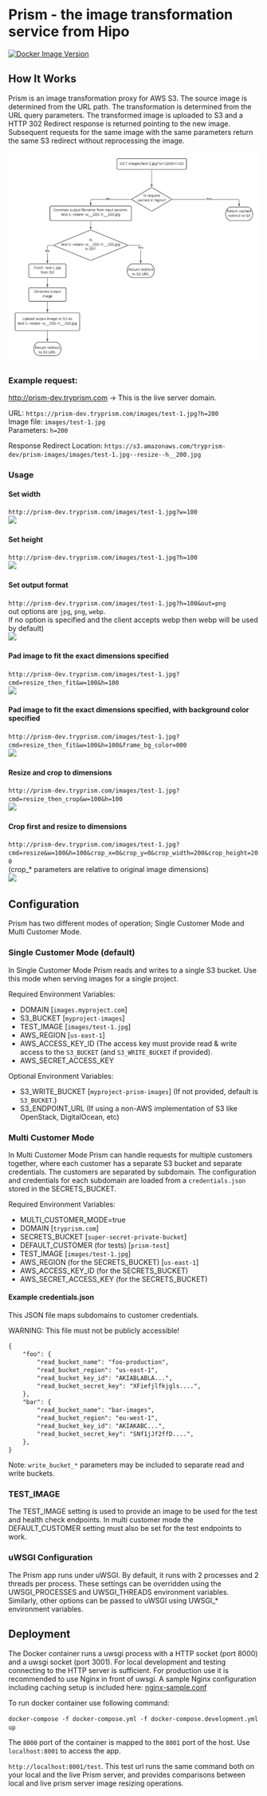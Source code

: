 # Prism - the image transformation service from Hipo


[![Docker Image Version](https://img.shields.io/docker/v/hipolabs/prism?label=hipolabs%2Fprism)](https://hub.docker.com/r/hipolabs/prism 'DockerHub')

## How It Works
Prism is an image transformation proxy for AWS S3. The source image is determined from the URL path. The transformation is determined from the URL query parameters. The transformed image is uploaded to S3 and a HTTP 302 Redirect response is returned pointing to the new image. Subsequent requests for the same image with the same parameters return the same S3 redirect without reprocessing the image.

![Prism Flow Diagram](flow.png)

### Example request:
http://prism-dev.tryprism.com -> This is the live server domain.

URL: `https://prism-dev.tryprism.com/images/test-1.jpg?h=200`  
Image file: `images/test-1.jpg`  
Parameters: `h=200`

Response Redirect Location: `https://s3.amazonaws.com/tryprism-dev/prism-images/images/test-1.jpg--resize--h__200.jpg`


### Usage

#### Set width
`http://prism-dev.tryprism.com/images/test-1.jpg?w=100`  
![ ](http://prism-dev.tryprism.com/images/test-1.jpg?w=100)

#### Set height 
`http://prism-dev.tryprism.com/images/test-1.jpg?h=100`  
![ ](http://prism-dev.tryprism.com/images/test-1.jpg?h=100)

#### Set output format 
`http://prism-dev.tryprism.com/images/test-1.jpg?h=100&out=png`  
out options are `jpg`, `png`, `webp`.  
If no option is specified and the client accepts webp then webp will be used by default)  
![ ](http://prism-dev.tryprism.com/images/test-1.jpg?h=100&out=png)

#### Pad image to fit the exact dimensions specified
`http://prism-dev.tryprism.com/images/test-1.jpg?cmd=resize_then_fit&w=100&h=100`  
![ ](http://prism-dev.tryprism.com/images/test-1.jpg?cmd=resize_then_fit&w=100&h=100)

#### Pad image to fit the exact dimensions specified, with background color specified
`http://prism-dev.tryprism.com/images/test-1.jpg?cmd=resize_then_fit&w=100&h=100&frame_bg_color=000`  
![ ](http://prism-dev.tryprism.com/images/test-1.jpg?cmd=resize_then_fit&w=100&h=100&frame_bg_color=000)

#### Resize and crop to dimensions
`http://prism-dev.tryprism.com/images/test-1.jpg?cmd=resize_then_crop&w=100&h=100`  
![ ](http://prism-dev.tryprism.com/images/test-1.jpg?cmd=resize_then_crop&w=100&h=100)

#### Crop first and resize to dimensions
`http://prism-dev.tryprism.com/images/test-1.jpg?cmd=resize&w=100&h=100&crop_x=0&crop_y=0&crop_width=200&crop_height=200`  
(crop_* parameters are relative to original image dimensions)  
![ ](http://prism-dev.tryprism.com/images/test-1.jpg?cmd=resize&w=100&h=100&crop_x=0&crop_y=0&crop_width=200&crop_height=200)





## Configuration
Prism has two different modes of operation; Single Customer Mode and Multi Customer Mode.

### Single Customer Mode (default)
In Single Customer Mode Prism reads and writes to a single S3 bucket. Use this mode when serving images for a single project.

Required Environment Variables:
* DOMAIN [`images.myproject.com`]
* S3_BUCKET [`myproject-images`]
* TEST_IMAGE [`images/test-1.jpg`]
* AWS_REGION [`us-east-1`]
* AWS_ACCESS_KEY_ID (The access key must provide read & write access to the `S3_BUCKET` (and `S3_WRITE_BUCKET` if provided).
* AWS_SECRET_ACCESS_KEY

Optional Environment Variables:
* S3_WRITE_BUCKET [`myproject-prism-images`] (If not provided, default is `S3_BUCKET`.)
* S3_ENDPOINT_URL (If using a non-AWS implementation of S3 like OpenStack, DigitalOcean, etc)

### Multi Customer Mode
In Multi Customer Mode Prism can handle requests for multiple customers together, where each customer has a separate S3 bucket and separate credentials. The customers are separated by subdomain. The configuration and credentials for each subdomain are loaded from a `credentials.json` stored in the SECRETS_BUCKET. 

Required Environment Variables:
* MULTI_CUSTOMER_MODE=true
* DOMAIN [`tryprism.com`]
* SECRETS_BUCKET [`super-secret-private-bucket`]
* DEFAULT_CUSTOMER (for tests) [`prism-test`]
* TEST_IMAGE [`images/test-1.jpg`]
* AWS_REGION (for the SECRETS_BUCKET) [`us-east-1`]
* AWS_ACCESS_KEY_ID (for the SECRETS_BUCKET)
* AWS_SECRET_ACCESS_KEY (for the SECRETS_BUCKET)


#### Example credentials.json
This JSON file maps subdomains to customer credentials.

WARNING: This file must not be publicly accessible!

```
{
    "foo": {
        "read_bucket_name": "foo-production",
        "read_bucket_region": "us-east-1",
        "read_bucket_key_id": "AKIABLABLA...",
        "read_bucket_secret_key": "XFiefjlfkjgls....",
    },
    "bar": {
        "read_bucket_name": "bar-images",
        "read_bucket_region": "eu-west-1",
        "read_bucket_key_id": "AKIAKABC...",
        "read_bucket_secret_key": "SNf1jJf2ffD....",
    },
}
```

Note: `write_bucket_*` parameters may be included to separate read and write buckets.

### TEST_IMAGE
The TEST_IMAGE setting is used to provide an image to be used for the test and health check endpoints. In multi customer mode the DEFAULT_CUSTOMER setting must also be set for the test endpoints to work.

### uWSGI Configuration

The Prism app runs under uWSGI. By default, it runs with 2 processes and 2 threads per process. These settings can be overridden using the UWSGI_PROCESSES and UWSGI_THREADS environment variables. Similarly, other options can be passed to uWSGI using UWSGI_* environment variables.


## Deployment
The Docker container runs a uwsgi process with a HTTP socket (port 8000) and a uwsgi socket (port 3001). For local development and testing connecting to the HTTP server is sufficient. For production use it is recommended to use Nginx in front of uwsgi. A sample Nginx configuration including caching setup is included here: [nginx-sample.conf](nginx-sample.conf)

To run docker container use following command:

`docker-compose -f docker-compose.yml -f docker-compose.development.yml up`

The `8000` port of the container is mapped to the `8001` port of the host. Use `localhost:8001` to access the app.

`http://localhost:8001/test`. This test url runs the same command both on your local and the live Prism server, and provides comparisons between local and live prism server image resizing operations. 

